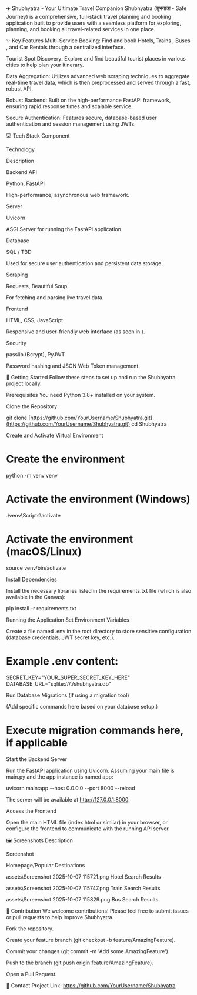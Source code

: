 ✈️ Shubhyatra - Your Ultimate Travel Companion
Shubhyatra (शुभयात्रा - Safe Journey) is a comprehensive, full-stack travel planning and booking application built to provide users with a seamless platform for exploring, planning, and booking all travel-related services in one place.

✨ Key Features
Multi-Service Booking: Find and book Hotels, Trains , Buses , and Car Rentals  through a centralized interface.

Tourist Spot Discovery: Explore and find beautiful tourist places  in various cities to help plan your itinerary.

Data Aggregation: Utilizes advanced web scraping techniques to aggregate real-time travel data, which is then preprocessed and served through a fast, robust API.

Robust Backend: Built on the high-performance FastAPI framework, ensuring rapid response times and scalable service.

Secure Authentication: Features secure, database-based user authentication and session management using JWTs.

💻 Tech Stack
Component

Technology

Description

Backend API

Python, FastAPI

High-performance, asynchronous web framework.

Server

Uvicorn

ASGI Server for running the FastAPI application.

Database

SQL / TBD

Used for secure user authentication and persistent data storage.

Scraping

Requests, Beautiful Soup

For fetching and parsing live travel data.

Frontend

HTML, CSS, JavaScript

Responsive and user-friendly web interface (as seen in ).

Security

passlib (Bcrypt), PyJWT

Password hashing and JSON Web Token management.

🚀 Getting Started
Follow these steps to set up and run the Shubhyatra project locally.

Prerequisites
You need Python 3.8+ installed on your system.

Clone the Repository

git clone [https://github.com/YourUsername/Shubhyatra.git](https://github.com/YourUsername/Shubhyatra.git)
cd Shubhyatra


Create and Activate Virtual Environment

# Create the environment
python -m venv venv

# Activate the environment (Windows)
.\venv\Scripts\activate

# Activate the environment (macOS/Linux)
source venv/bin/activate


Install Dependencies

Install the necessary libraries listed in the requirements.txt file (which is also available in the Canvas):

pip install -r requirements.txt


Running the Application
Set Environment Variables

Create a file named .env in the root directory to store sensitive configuration (database credentials, JWT secret key, etc.).

# Example .env content:
SECRET_KEY="YOUR_SUPER_SECRET_KEY_HERE"
DATABASE_URL="sqlite:///./shubhyatra.db"


Run Database Migrations (if using a migration tool)

(Add specific commands here based on your database setup.)

# Execute migration commands here, if applicable


Start the Backend Server

Run the FastAPI application using Uvicorn. Assuming your main file is main.py and the app instance is named app:

uvicorn main:app --host 0.0.0.0 --port 8000 --reload


The server will be available at http://127.0.0.1:8000.

Access the Frontend

Open the main HTML file (index.html or similar) in your browser, or configure the frontend to communicate with the running API server.

🖼️ Screenshots
Description

Screenshot

Homepage/Popular Destinations

assets\Screenshot 2025-10-07 115721.png
Hotel Search Results

assets\Screenshot 2025-10-07 115747.png
Train Search Results

assets\Screenshot 2025-10-07 115829.png
Bus Search Results

🤝 Contribution
We welcome contributions! Please feel free to submit issues or pull requests to help improve Shubhyatra.

Fork the repository.

Create your feature branch (git checkout -b feature/AmazingFeature).

Commit your changes (git commit -m 'Add some AmazingFeature').

Push to the branch (git push origin feature/AmazingFeature).

Open a Pull Request.

📧 Contact
Project Link: https://github.com/YourUsername/Shubhyatra
